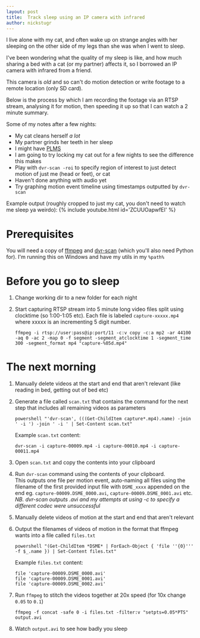 ```yaml
---
layout: post
title:  Track sleep using an IP camera with infrared
author: nickstugr
---
```


I live alone with my cat, and often wake up on strange angles with her sleeping on the other side of my legs than she was when I went to sleep.

I've been wondering what the quality of my sleep is like, and how much sharing a bed with a cat (or my partner) affects it, so I borrowed an IP camera with infrared from a friend.

This camera is _old_ and so can't do motion detection or write footage to a remote location (only SD card).

Below is the process by which I am recording the footage via an RTSP stream, analysing it for motion, then speeding it up so that I can watch a 2 minute summary.

Some of my notes after a few nights:

- My cat cleans herself _a lot_
- My partner grinds her teeth in her sleep
- I might have [PLMS](http://sleepeducation.org/sleep-disorders-by-category/sleep-movement-disorders/periodic-limb-movements/overview-facts)
- I am going to try locking my cat out for a few nights to see the difference this makes
- Play with `dvr-scan -roi` to specify region of interest to just detect motion of just me (head or feet), or cat
- Haven't done anything with audio yet
- Try graphing motion event timeline using timestamps outputted by `dvr-scan`

Example output (roughly cropped to just my cat, you don't need to watch me sleep ya weirdo):
{% include youtube.html id='ZCUUOapwfEI' %}

# Prerequisites

You will need a copy of [ffmpeg](https://ffmpeg.org/) and [dvr-scan](https://dvr-scan.readthedocs.io/) (which you'll also need Python for). I'm running this on Windows and have my utils in my `%path%`

# Before you go to sleep

1. Change working dir to a new folder for each night
1. Start capturing RTSP stream into 5 minute long video files split using clocktime (so 1:00-1:05 etc). Each file is labeled `capture-xxxxx.mp4` where xxxxx is an incrementing 5 digit number.

    ```
    ffmpeg -i rtsp://user:pass@ip:port/11 -c:v copy -c:a mp2 -ar 44100 -aq 0 -ac 2 -map 0 -f segment -segment_atclocktime 1 -segment_time 300 -segment_format mp4 "capture-%05d.mp4"
    ```

# The next morning

1. Manually delete videos at the start and end that aren't relevant (like reading in bed, getting out of bed etc)
1. Generate a file called `scan.txt` that contains the command for the next step that includes all remaining videos as parameters
   
    ```
    powershell "'dvr-scan', (((Get-ChildItem capture*.mp4).name) -join ' -i ') -join ' -i ' | Set-Content scan.txt"
    ```
    Example `scan.txt` content:
    ```
    dvr-scan -i capture-00009.mp4 -i capture-00010.mp4 -i capture-00011.mp4
    ```
1. Open `scan.txt` and copy the contents into your clipboard
1. Run `dvr-scan` command using the contents of your clipboard.  
    This outputs one file per motion event, auto-naming all files using the filename of the first provided input file with `DSME_xxxx` appended on the end eg. `capture-00009.DSME_0000.avi`, `capture-00009.DSME_0001.avi` etc.  
    _NB. dvr-scan outputs .avi and my attempts at using -c to specify a different codec were unsuccessful_
1. Manually delete videos of motion at the start and end that aren't relevant
1. Output the filenames of videos of motion in the format that ffmpeg wants into a file called `files.txt`

    ```
    powershell "(Get-ChildItem *DSME* | ForEach-Object { 'file ''{0}''' -f $_.name }) | Set-Content files.txt"
    ```
    Example `files.txt` content:
    ```
    file 'capture-00009.DSME_0000.avi'
    file 'capture-00009.DSME_0001.avi'
    file 'capture-00009.DSME_0002.avi'
    ```
1. Run `ffmpeg` to stitch the videos together at 20x speed (for 10x change `0.05` to `0.1`)

    ```
    ffmpeg -f concat -safe 0 -i files.txt -filter:v "setpts=0.05*PTS" output.avi
    ```
1. Watch `output.avi` to see how badly you sleep
